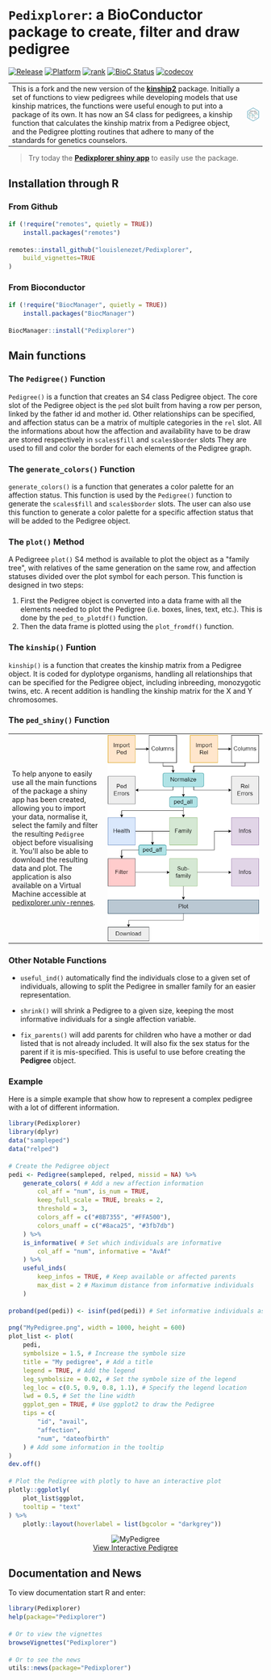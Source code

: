 # `Pedixplorer`: a BioConductor package to create, filter and draw pedigree

<!-- badges: start -->
  [![Release](https://img.shields.io/badge/release%20version-1.1.0-green.svg)](https://www.bioconductor.org/packages/Pedixplorer)
  [![Platform](http://www.bioconductor.org/shields/availability/devel/Pedixplorer.svg)](https://www.bioconductor.org/packages/release/bioc/html/Pedixplorer.html#archives)
  [![rank](http://www.bioconductor.org/shields/downloads/release/Pedixplorer.svg)](http://bioconductor.org/packages/stats/bioc/Pedixplorer/)
  [![BioC Status](https://bioconductor.org/shields/build/devel/bioc/Pedixplorer.svg)](http://bioconductor.org/checkResults/devel/bioc-LATEST/Pedixplorer/)
  [![codecov](https://codecov.io/gh/LouisLeNezet/Pedixplorer/graph/badge.svg?token=ZFQ3GZJ4BL)](https://codecov.io/gh/LouisLeNezet/Pedixplorer)
<!-- badges: end -->

|||
|-|-|
| This is a fork and the new version of the [**kinship2**](https://github.com/mayoverse/kinship2) package. Initially a set of functions to view pedigrees while developing models that use kinship matrices, the functions were useful enough to put into a package of its own. It has now an S4 class for pedigrees, a kinship function that calculates the kinship matrix from a Pedigree object, and the Pedigree plotting routines that adhere to many of the standards for genetics counselors. | <img src="https://github.com/LouisLeNezet/Pedixplorer/raw/devel/inst/figures/icon_Pedixplorer.png" align="right" max-height="140" style="align:center;max-height:200px;"/> |

> Try today the [**Pedixplorer shiny app**](https://pedixplorer.univ-rennes.fr/) to easily use the package.

## Installation through R

### From Github

```R
if (!require("remotes", quietly = TRUE))
    install.packages("remotes")

remotes::install_github("louislenezet/Pedixplorer",
    build_vignettes=TRUE
)
```

### From Bioconductor

```R
if (!require("BiocManager", quietly = TRUE))
    install.packages("BiocManager")

BiocManager::install("Pedixplorer")
```

## Main functions

### The `Pedigree()` Function

`Pedigree()` is a function that creates an S4 class Pedigree object.
The core slot of the Pedigree object is the `ped` slot built from having a row
per person, linked by the father id and mother id. Other relationships can be
specified, and affection status can be a matrix of multiple categories in the
`rel` slot. All the informations about how the affection and availability have
to be draw are stored respectively in `scales$fill` and `scales$border` slots
They are used to fill and color the border for each elements of the Pedigree graph.

### The `generate_colors()` Function

`generate_colors()` is a function that generates a color palette for an
affection status. This function is used by the `Pedigree()` function to
generate the `scales$fill` and `scales$border` slots. The user can also
use this function to generate a color palette for a specific affection
status that will be added to the Pedigree object.

### The `plot()` Method

A Pedigreee `plot()` S4 method is available to plot the object as a
"family tree", with relatives of the same generation on the same row,
and affection statuses divided over the plot symbol for each person.
This function is designed in two steps:

1. First the Pedigree object is converted into a data frame with all the
elements needed to plot the Pedigree (i.e. boxes, lines, text, etc.).
This is done by the `ped_to_plotdf()` function.
2. Then the data frame is plotted using the `plot_fromdf()` function.

### The `kinship()` Funtion

`kinship()` is a function that creates the kinship matrix from a Pedigree
object. It is coded for dyplotype organisms, handling all relationships that
can be specified for the Pedigree object, including inbreeding, monozygotic
twins, etc. A recent addition is handling the kinship matrix for the X and Y
chromosomes.

### The `ped_shiny()` Function

| | |
|-|-|
| To help anyone to easily use all the main functions of the package a shiny app has been created, allowing you to import your data, normalise it, select the family and filter the resulting `Pedigree` object before visualising it. You'll also be able to download the resulting data and plot. The application is also available on a Virtual Machine accessible at [pedixplorer.univ-rennes](https://pedixplorer.univ-rennes.fr/).| <img src="https://github.com/LouisLeNezet/Pedixplorer/raw/devel/inst/figures/ShinyAppDiagram.png" alt="shiny-app_diagram" align="right" max-width="300" style="max-width:300px;align:right;"/>|

### Other Notable Functions

* `useful_ind()` automatically find the individuals close to a given
set of individuals, allowing to split the Pedigree in smaller
family for an easier representation.

* `shrink()` will shrink a Pedigree to a given size, keeping the most
informative individuals for a single affection variable.

* `fix_parents()` will add parents for children who have a mother or dad listed
that is not already included. It will also fix the sex status for the parent if
it is mis-specified. This is useful to use before creating the **Pedigree**
object.

### Example

Here is a simple example that show how to represent a complex pedigree with a lot of different information.

```R
library(Pedixplorer)
library(dplyr)
data("sampleped")
data("relped")

# Create the Pedigree object
pedi <- Pedigree(sampleped, relped, missid = NA) %>%
    generate_colors( # Add a new affection information
        col_aff = "num", is_num = TRUE,
        keep_full_scale = TRUE, breaks = 2,
        threshold = 3,
        colors_aff = c("#8B7355", "#FFA500"),
        colors_unaff = c("#8aca25", "#3fb7db")
    ) %>%
    is_informative( # Set which individuals are informative
        col_aff = "num", informative = "AvAf"
    ) %>%
    useful_inds(
        keep_infos = TRUE, # Keep available or affected parents 
        max_dist = 2 # Maximum distance from informative individuals
    )

proband(ped(pedi)) <- isinf(ped(pedi)) # Set informative individuals as proband

png("MyPedigree.png", width = 1000, height = 600)
plot_list <- plot(
    pedi,
    symbolsize = 1.5, # Increase the symbole size
    title = "My pedigree", # Add a title
    legend = TRUE, # Add the legend
    leg_symbolsize = 0.02, # Set the symbole size of the legend
    leg_loc = c(0.5, 0.9, 0.8, 1.1), # Specify the legend location
    lwd = 0.5, # Set the line width
    ggplot_gen = TRUE, # Use ggplot2 to draw the Pedigree
    tips = c(
        "id", "avail",
        "affection",
        "num", "dateofbirth"
    ) # Add some information in the tooltip
)
dev.off()

# Plot the Pedigree with plotly to have an interactive plot
plotly::ggplotly(
    plot_list$ggplot,
    tooltip = "text"
) %>%
    plotly::layout(hoverlabel = list(bgcolor = "darkgrey"))
```

<p align="center">
    <img src="https://github.com/LouisLeNezet/Pedixplorer/raw/devel/inst/figures/MyPedigree.png" alt="MyPedigree" height="400" style="height:400px;"/>
    <br>
    <a href="https://louislenezet.github.io/assets/img/pedixplorer/pedigree_interactive.html" alt="MyPedigree">View Interactive Pedigree</a>
</p>

## Documentation and News

To view documentation start R and enter:

```R
library(Pedixplorer)
help(package="Pedixplorer")

# Or to view the vignettes
browseVignettes("Pedixplorer")

# Or to see the news
utils::news(package="Pedixplorer")
```
